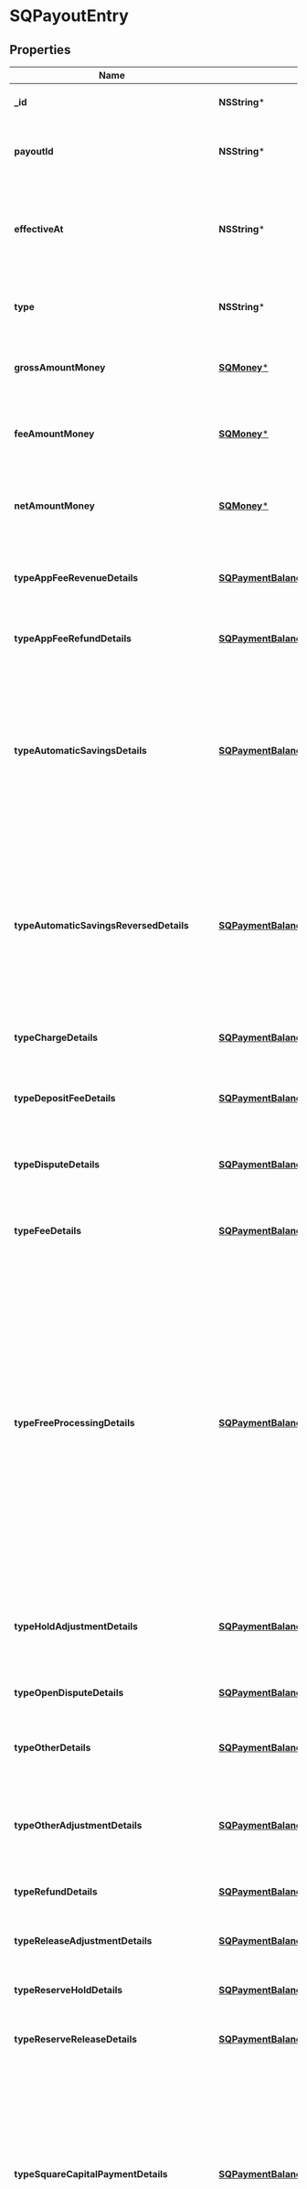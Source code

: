 # SQPayoutEntry

## Properties
Name | Type | Description | Notes
------------ | ------------- | ------------- | -------------
**_id** | **NSString*** | A unique ID for the payout entry. | 
**payoutId** | **NSString*** | The ID of the payout entries’ associated payout. | 
**effectiveAt** | **NSString*** | The timestamp of when the payout entry affected the balance, in RFC 3339 format. | [optional] 
**type** | **NSString*** | The type of activity associated with this payout entry. | [optional] 
**grossAmountMoney** | [**SQMoney***](SQMoney.md) | The amount of money involved in this payout entry. | [optional] 
**feeAmountMoney** | [**SQMoney***](SQMoney.md) | The amount of Square fees associated with this payout entry. | [optional] 
**netAmountMoney** | [**SQMoney***](SQMoney.md) | The net proceeds from this transaction after any fees. | [optional] 
**typeAppFeeRevenueDetails** | [**SQPaymentBalanceActivityAppFeeRevenueDetail***](SQPaymentBalanceActivityAppFeeRevenueDetail.md) | Details of any developer app fee revenue generated on a payment. | [optional] 
**typeAppFeeRefundDetails** | [**SQPaymentBalanceActivityAppFeeRefundDetail***](SQPaymentBalanceActivityAppFeeRefundDetail.md) | Details of a refund for an app fee on a payment. | [optional] 
**typeAutomaticSavingsDetails** | [**SQPaymentBalanceActivityAutomaticSavingsDetail***](SQPaymentBalanceActivityAutomaticSavingsDetail.md) | Details of any automatic transfer from the payment processing balance to the Square Savings account. These are, generally, proportional to the merchant&#39;s sales. | [optional] 
**typeAutomaticSavingsReversedDetails** | [**SQPaymentBalanceActivityAutomaticSavingsReversedDetail***](SQPaymentBalanceActivityAutomaticSavingsReversedDetail.md) | Details of any automatic transfer from the Square Savings account back to the processing balance. These are, generally, proportional to the merchant&#39;s refunds. | [optional] 
**typeChargeDetails** | [**SQPaymentBalanceActivityChargeDetail***](SQPaymentBalanceActivityChargeDetail.md) | Details of credit card payment captures. | [optional] 
**typeDepositFeeDetails** | [**SQPaymentBalanceActivityDepositFeeDetail***](SQPaymentBalanceActivityDepositFeeDetail.md) | Details of any fees involved with deposits such as for instant deposits. | [optional] 
**typeDisputeDetails** | [**SQPaymentBalanceActivityDisputeDetail***](SQPaymentBalanceActivityDisputeDetail.md) | Details of any balance change due to a dispute event. | [optional] 
**typeFeeDetails** | [**SQPaymentBalanceActivityFeeDetail***](SQPaymentBalanceActivityFeeDetail.md) | Details of adjustments due to the Square processing fee. | [optional] 
**typeFreeProcessingDetails** | [**SQPaymentBalanceActivityFreeProcessingDetail***](SQPaymentBalanceActivityFreeProcessingDetail.md) | Square offers Free Payments Processing for a variety of business scenarios including seller referral or when Square wants to apologize for a bug, customer service, repricing complication, and so on. This entry represents details of any credit to the merchant for the purposes of Free Processing. | [optional] 
**typeHoldAdjustmentDetails** | [**SQPaymentBalanceActivityHoldAdjustmentDetail***](SQPaymentBalanceActivityHoldAdjustmentDetail.md) | Details of any adjustment made by Square related to the holding or releasing of a payment. | [optional] 
**typeOpenDisputeDetails** | [**SQPaymentBalanceActivityOpenDisputeDetail***](SQPaymentBalanceActivityOpenDisputeDetail.md) | Details of any open disputes. | [optional] 
**typeOtherDetails** | [**SQPaymentBalanceActivityOtherDetail***](SQPaymentBalanceActivityOtherDetail.md) | Details of any other type that does not belong in the rest of the types. | [optional] 
**typeOtherAdjustmentDetails** | [**SQPaymentBalanceActivityOtherAdjustmentDetail***](SQPaymentBalanceActivityOtherAdjustmentDetail.md) | Details of any other type of adjustments that don&#39;t fall under existing types. | [optional] 
**typeRefundDetails** | [**SQPaymentBalanceActivityRefundDetail***](SQPaymentBalanceActivityRefundDetail.md) | Details of a refund for an existing card payment. | [optional] 
**typeReleaseAdjustmentDetails** | [**SQPaymentBalanceActivityReleaseAdjustmentDetail***](SQPaymentBalanceActivityReleaseAdjustmentDetail.md) | Details of fees released for adjustments. | [optional] 
**typeReserveHoldDetails** | [**SQPaymentBalanceActivityReserveHoldDetail***](SQPaymentBalanceActivityReserveHoldDetail.md) | Details of fees paid for funding risk reserve. | [optional] 
**typeReserveReleaseDetails** | [**SQPaymentBalanceActivityReserveReleaseDetail***](SQPaymentBalanceActivityReserveReleaseDetail.md) | Details of fees released from risk reserve. | [optional] 
**typeSquareCapitalPaymentDetails** | [**SQPaymentBalanceActivitySquareCapitalPaymentDetail***](SQPaymentBalanceActivitySquareCapitalPaymentDetail.md) | Details of capital merchant cash advance (MCA) assessments. These are, generally, proportional to the merchant&#39;s sales but may be issued for other reasons related to the MCA. | [optional] 
**typeSquareCapitalReversedPaymentDetails** | [**SQPaymentBalanceActivitySquareCapitalReversedPaymentDetail***](SQPaymentBalanceActivitySquareCapitalReversedPaymentDetail.md) | Details of capital merchant cash advance (MCA) assessment refunds. These are, generally, proportional to the merchant&#39;s refunds but may be issued for other reasons related to the MCA. | [optional] 
**typeTaxOnFeeDetails** | [**SQPaymentBalanceActivityTaxOnFeeDetail***](SQPaymentBalanceActivityTaxOnFeeDetail.md) | Details of tax paid on fee amounts. | [optional] 
**typeThirdPartyFeeDetails** | [**SQPaymentBalanceActivityThirdPartyFeeDetail***](SQPaymentBalanceActivityThirdPartyFeeDetail.md) | Details of fees collected by a 3rd party platform. | [optional] 
**typeThirdPartyFeeRefundDetails** | [**SQPaymentBalanceActivityThirdPartyFeeRefundDetail***](SQPaymentBalanceActivityThirdPartyFeeRefundDetail.md) | Details of refunded fees from a 3rd party platform. | [optional] 

[[Back to Model list]](../README.md#documentation-for-models) [[Back to API list]](../README.md#documentation-for-api-endpoints) [[Back to README]](../README.md)


